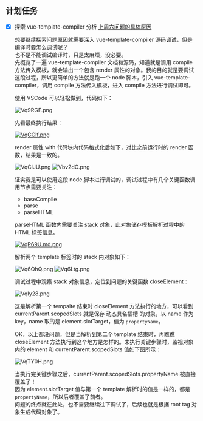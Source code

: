 ## 计划任务

- [x] 探索 vue-template-compiler 分析 [上周六问题的具体原因](./15-Saturday.md)

  想要继续探索问题原因就需要深入 vue-template-compiler 源码调试，但是编译时要怎么调试呢？  
   也不是不能调试编译时，只是太麻烦，没必要。  
   先概览了一遍 vue-template-compiler 文档和源码，知道就是调用 compile 方法传入模板，就会输出一个包含 render 属性的对象。我的目的就是要调试这段过程，所以更简单的方法就是跑一个 node 脚本，引入 vue-template-compiler，调用 compile 方法传入模板，进入 compile 方法进行调试即可。

  使用 VSCode 可以轻松做到，代码如下：

  ![Vq9RGF.png](https://s2.ax1x.com/2019/06/18/Vq9RGF.png)

  先看最终执行结果：

  [![VqCCIf.png](https://s2.ax1x.com/2019/06/18/VqCCIf.png)](https://imgchr.com/i/VqCCIf)

  render 属性 with 代码块内代码格式化后如下，对比之前运行时的 render 函数，结果是一致的。

  ![VqClJU.png](https://s2.ax1x.com/2019/06/18/VqClJU.png)
  ![Vbv2dO.png](https://s2.ax1x.com/2019/06/18/Vbv2dO.png)

  证实我是可以使用这段 node 脚本进行调试的，调试过程中有几个关键函数调用节点需要关注：

  - baseCompile
  - parse
  - parseHTML

  parseHTML 函数内需要关注 stack 对象，此对象储存模板解析过程中的 HTML 标签信息。

  [![VqP69U.md.png](https://s2.ax1x.com/2019/06/18/VqP69U.md.png)](https://imgchr.com/i/VqP69U)

  解析两个 template 标签时的 stack 内对象如下：

  ![Vq6OhQ.png](https://s2.ax1x.com/2019/06/18/Vq6OhQ.png)
  ![Vq6Ltg.png](https://s2.ax1x.com/2019/06/18/Vq6Ltg.png)

  调试过程中观察 stack 对象信息，定位到问题的关键函数 closeElement：

  ![VqIy28.png](https://s2.ax1x.com/2019/06/18/VqIy28.png)

  这是解析第一个 tempalte 结束时 closeElement 方法执行的地方，可以看到 currentParent.scopedSlots 就是保存 动态具名插槽 的对象，以 name 作为 key，name 取的是 element.slotTarget，值为 `propertyName`。

  OK，以上都没问题，但是当解析到第二个 template 结束时，再瞧瞧 closeElement 方法执行到这个地方是怎样的。未执行关键步骤时，监视对象内的 element 和 currentParent.scopedSlots 值如下图所示：

  ![VqTY0H.png](https://s2.ax1x.com/2019/06/18/VqTY0H.png)

  当执行完关键步骤之后，currentParent.scopedSlots.propertyName 被直接覆盖了！  
   因为 element.slotTarget 值与第一个 template 解析时的值是一样的，都是 `propertyName`，所以后者覆盖了前者。  
   问题的终点就在此处，也不需要继续往下调试了，后续也就是根据 root tag 对象生成代码对象了。
